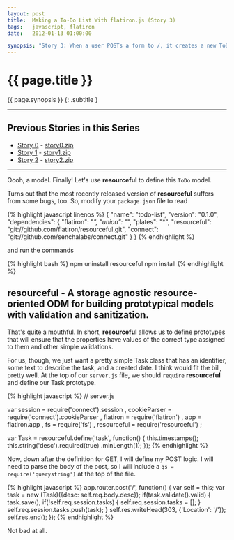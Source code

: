 ```yaml
---
layout: post
title:  Making a To-Do List With flatiron.js (Story 3)
tags:   javascript, flatiron
date:   2012-01-13 01:00:00

synopsis: "Story 3: When a user POSTs a form to /, it creates a new ToDo item, adds it to the session, and redirects to /."
---
```


# {{ page.title }}

{{ page.synopsis }}
{: .subtitle }

-----

## Previous Stories in this Series
* [Story 0](../10/get-to-know-flatiron.js-by-building-a-todo-app-story-0.html) - [story0.zip](/assets/story0.zip)
* [Story 1](../11/get-to-know-flatiron.js-by-building-a-todo-app-story-1.html) - [story1.zip](/assets/story1.zip)
* [Story 2](../12/get-to-know-flatiron.js-by-building-a-todo-app-story-2.html) - [story2.zip](/assets/story2.zip)

-----

Oooh, a model. Finally! Let's use **resourceful** to define this ``ToDo``
model.

Turns out that the most recently released version of **resourceful** suffers
from some bugs, too. So, modify your ``package.json`` file to read

{% highlight javascript linenos %}
{
  "name": "todo-list",
  "version": "0.1.0",
  "dependencies": {
    "flatiron": "*",
    "union": "*",
    "plates": "*",
    "resourceful": "git://github.com/flatiron/resourceful.git",
    "connect": "git://github.com/senchalabs/connect.git"
  }
}
{% endhighlight %}

and run the commands 

{% highlight bash %}
npm uninstall resourceful
npm install
{% endhighlight %}

## resourceful - A storage agnostic resource-oriented ODM for building prototypical models with validation and sanitization.

That's quite a mouthful. In short, **resourceful** allows us to define
prototypes that will ensure that the properties have values of the correct
type assigned to them and other simple validations.

For us, though, we just want a pretty simple Task class that has an
identifier, some text to describe the task, and a created date. I think would
fit the bill, pretty well. At the top of our ``server.js`` file, we should
``require`` **resourceful** and define our Task prototype.

{% highlight javascript %}
// server.js

var session = require('connect').session
  , cookieParser = require('connect').cookieParser
  , flatiron = require('flatiron')
  , app = flatiron.app
  , fs = require('fs')
  , resourceful = require('resourceful')
  ;

var Task = resourceful.define('task', function() {
  this.timestamps();
  this.string('desc').required(true)
                     .minLength(1);
});
{% endhighlight %}

Now, down after the definition for GET, I will define my POST logic. I will 
need to parse the body of the post, so I will include a
``qs = require('querystring')`` at the top of the file.

{% highlight javascript %}
app.router.post('/', function() {
  var self = this;
  var task = new (Task)({desc: self.req.body.desc});
  if(task.validate().valid) {
    task.save();
    if(!self.req.session.tasks) {
      self.req.session.tasks = [];
    }
    self.req.session.tasks.push(task);
  }
  self.res.writeHead(303, {'Location': '/'});
  self.res.end();
});
{% endhighlight %}

Not bad at all.
